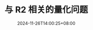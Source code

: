 ---
title: "与 R2 相关的量化问题"
date: 2024-11-26T14:00:25+08:00
description: 关于线性回归的 R 方
menu:
  sidebar:
    name: R 方
    identifier: lr-quant-r2
    parent: lr-quant
    weight: 207
hero: /images/sky.jpg
tags:
- Linear Model
- Linear Regression
- Quant
categories:
- Basic
---